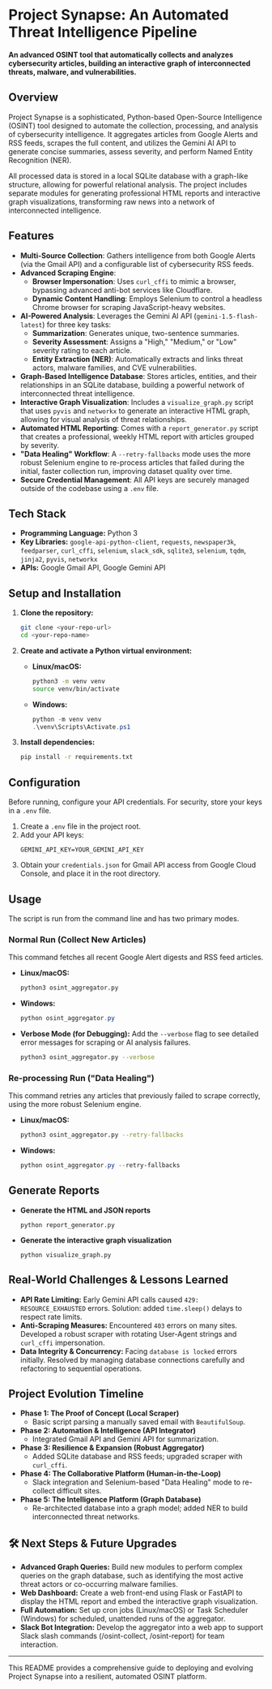 # Project Synapse: An Automated Threat Intelligence Pipeline
**An advanced OSINT tool that automatically collects and analyzes cybersecurity articles, building an interactive graph of interconnected threats, malware, and vulnerabilities.**

## Overview
Project Synapse is a sophisticated, Python-based Open-Source Intelligence (OSINT) tool designed to automate the collection, processing, and analysis of cybersecurity intelligence. It aggregates articles from Google Alerts and RSS feeds, scrapes the full content, and utilizes the Gemini AI API to generate concise summaries, assess severity, and perform Named Entity Recognition (NER).

All processed data is stored in a local SQLite database with a graph-like structure, allowing for powerful relational analysis. The project includes separate modules for generating professional HTML reports and interactive graph visualizations, transforming raw news into a network of interconnected intelligence.

## Features
* **Multi-Source Collection**: Gathers intelligence from both Google Alerts (via the Gmail API) and a configurable list of cybersecurity RSS feeds.
* **Advanced Scraping Engine**:
    * **Browser Impersonation**: Uses `curl_cffi` to mimic a browser, bypassing advanced anti-bot services like Cloudflare.
    * **Dynamic Content Handling**: Employs Selenium to control a headless Chrome browser for scraping JavaScript-heavy websites.
* **AI-Powered Analysis**: Leverages the Gemini AI API (`gemini-1.5-flash-latest`) for three key tasks:
    * **Summarization**: Generates unique, two-sentence summaries.
    * **Severity Assessment**: Assigns a "High," "Medium," or "Low" severity rating to each article.
    * **Entity Extraction (NER)**: Automatically extracts and links threat actors, malware families, and CVE vulnerabilities.
* **Graph-Based Intelligence Database**: Stores articles, entities, and their relationships in an SQLite database, building a powerful network of interconnected threat intelligence.
* **Interactive Graph Visualization**: Includes a `visualize_graph.py` script that uses `pyvis` and `networkx` to generate an interactive HTML graph, allowing for visual analysis of threat relationships.
* **Automated HTML Reporting**: Comes with a `report_generator.py` script that creates a professional, weekly HTML report with articles grouped by severity.
* **"Data Healing" Workflow**: A `--retry-fallbacks` mode uses the more robust Selenium engine to re-process articles that failed during the initial, faster collection run, improving dataset quality over time.
* **Secure Credential Management**: All API keys are securely managed outside of the codebase using a `.env` file.

## Tech Stack
* **Programming Language:** Python 3
* **Key Libraries:** `google-api-python-client`, `requests`, `newspaper3k`, `feedparser`, `curl_cffi`, `selenium`, `slack_sdk`, `sqlite3`, `selenium`, `tqdm`, `jinja2`, `pyvis`, `networkx`
* **APIs:** Google Gmail API, Google Gemini API

## Setup and Installation
1.  **Clone the repository:**
    ```bash
    git clone <your-repo-url>
    cd <your-repo-name>
    ```

2.  **Create and activate a Python virtual environment:**

    * **Linux/macOS:**
        ```bash
        python3 -m venv venv
        source venv/bin/activate
        ```
    * **Windows:**
        ```powershell
        python -m venv venv
        .\venv\Scripts\Activate.ps1
        ```
3.  **Install dependencies:**
    ```bash
    pip install -r requirements.txt
    ```

## Configuration
Before running, configure your API credentials. For security, store your keys in a `.env` file.

1.  Create a `.env` file in the project root.
2.  Add your API keys:
    ```
    GEMINI_API_KEY=YOUR_GEMINI_API_KEY
    ```
3.  Obtain your `credentials.json` for Gmail API access from Google Cloud Console, and place it in the root directory.

## Usage
The script is run from the command line and has two primary modes.

### Normal Run (Collect New Articles)
This command fetches all recent Google Alert digests and RSS feed articles.
* **Linux/macOS:**
    ```bash
    python3 osint_aggregator.py
    ```
* **Windows:**
    ```powershell
    python osint_aggregator.py
    ```
* **Verbose Mode (for Debugging):**
Add the `--verbose` flag to see detailed error messages for scraping or AI analysis failures.
    ```bash
    python3 osint_aggregator.py --verbose
    ```

### Re-processing Run ("Data Healing")
This command retries any articles that previously failed to scrape correctly, using the more robust Selenium engine.
* **Linux/macOS:**
    ```bash
    python3 osint_aggregator.py --retry-fallbacks
    ```
* **Windows:**
    ```powershell
    python osint_aggregator.py --retry-fallbacks
    ```
  
## Generate Reports
* **Generate the HTML and JSON reports**
    ```
    python report_generator.py
    ```
* **Generate the interactive graph visualization**
    ```
    python visualize_graph.py
    ```

## Real-World Challenges & Lessons Learned
* **API Rate Limiting:** Early Gemini API calls caused `429: RESOURCE_EXHAUSTED` errors. Solution: added `time.sleep()` delays to respect rate limits.
* **Anti-Scraping Measures:** Encountered `403` errors on many sites. Developed a robust scraper with rotating User-Agent strings and `curl_cffi` impersonation.
* **Data Integrity & Concurrency:** Facing `database is locked` errors initially. Resolved by managing database connections carefully and refactoring to sequential operations.

## Project Evolution Timeline
* **Phase 1: The Proof of Concept (Local Scraper)**
    * Basic script parsing a manually saved email with `BeautifulSoup`.
* **Phase 2: Automation & Intelligence (API Integrator)**
    * Integrated Gmail API and Gemini API for summarization.
* **Phase 3: Resilience & Expansion (Robust Aggregator)**
    * Added SQLite database and RSS feeds; upgraded scraper with `curl_cffi`.
* **Phase 4: The Collaborative Platform (Human-in-the-Loop)**
    * Slack integration and Selenium-based "Data Healing" mode to re-collect difficult sites.
* **Phase 5: The Intelligence Platform (Graph Database)**
    * Re-architected database into a graph model; added NER to build interconnected threat networks.

## 🛠️ Next Steps & Future Upgrades
* **Advanced Graph Queries:** Build new modules to perform complex queries on the graph database, such as identifying the most active threat actors or co-occurring malware families.
* **Web Dashboard:** Create a web front-end using Flask or FastAPI to display the HTML report and embed the interactive graph visualization.
* **Full Automation:** Set up cron jobs (Linux/macOS) or Task Scheduler (Windows) for scheduled, unattended runs of the aggregator.
* **Slack Bot Integration:** Develop the aggregator into a web app to support Slack slash commands (/osint-collect, /osint-report) for team interaction.

---
This README provides a comprehensive guide to deploying and evolving Project Synapse into a resilient, automated OSINT platform.
